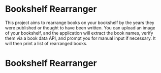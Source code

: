# Bookshelf Rearranger

This project aims to rearrange books on your bookshelf by the years they were published or thought to have been written. You can upload an image of your bookshelf, and the application will extract the book names, verify them via a book data API, and prompt you for manual input if necessary. It will then print a list of rearranged books.
# Bookshelf Rearranger

